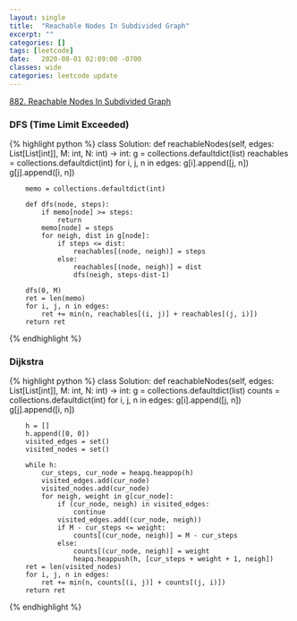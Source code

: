 ```yaml
---
layout: single
title:  "Reachable Nodes In Subdivided Graph"
excerpt: ""
categories: []
tags: [leetcode]
date:   2020-08-01 02:09:00 -0700
classes: wide
categories: leetcode update
---
```


[882. Reachable Nodes In Subdivided Graph](https://leetcode.com/problems/reachable-nodes-in-subdivided-graph/)

### DFS (Time Limit Exceeded)

{% highlight python %}
class Solution:
    def reachableNodes(self, edges: List[List[int]], M: int, N: int) -> int:
        g = collections.defaultdict(list)
        reachables = collections.defaultdict(int)
        for i, j, n in edges:
            g[i].append([j, n])
            g[j].append([i, n])
        
        memo = collections.defaultdict(int)
        
        def dfs(node, steps):
            if memo[node] >= steps:
                return
            memo[node] = steps
            for neigh, dist in g[node]:
                if steps <= dist:
                    reachables[(node, neigh)] = steps
                else:
                    reachables[(node, neigh)] = dist
                    dfs(neigh, steps-dist-1)
                    
        dfs(0, M)
        ret = len(memo)
        for i, j, n in edges:
            ret += min(n, reachables[(i, j)] + reachables[(j, i)])
        return ret

{% endhighlight %}

### Dijkstra
{% highlight python %}
class Solution:
    def reachableNodes(self, edges: List[List[int]], M: int, N: int) -> int:
        g = collections.defaultdict(list)
        counts = collections.defaultdict(int)
        for i, j, n in edges:
            g[i].append([j, n])
            g[j].append([i, n])
        
        h = []
        h.append([0, 0])
        visited_edges = set()
        visited_nodes = set()
        
        while h:
            cur_steps, cur_node = heapq.heappop(h)
            visited_edges.add(cur_node)
            visited_nodes.add(cur_node)
            for neigh, weight in g[cur_node]:
                if (cur_node, neigh) in visited_edges:
                    continue
                visited_edges.add((cur_node, neigh))
                if M - cur_steps <= weight:
                    counts[(cur_node, neigh)] = M - cur_steps
                else:
                    counts[(cur_node, neigh)] = weight
                    heapq.heappush(h, [cur_steps + weight + 1, neigh])
        ret = len(visited_nodes)
        for i, j, n in edges:
            ret += min(n, counts[(i, j)] + counts[(j, i)])            
        return ret
{% endhighlight %}
